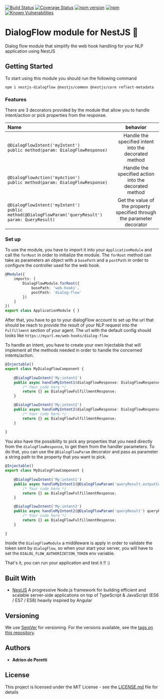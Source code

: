 [![Build Status](https://travis-ci.org/adrien2p/nestjs-dialogflow.svg?branch=master)](https://travis-ci.org/adrien2p/nestjs-dialogflow.svg?branch=master)
[![Coverage Status](https://coveralls.io/repos/github/adrien2p/nestjs-dialogflow/badge.svg?branch=master)](https://coveralls.io/github/adrien2p/nestjs-dialogflow?branch=master)
[![npm version](https://badge.fury.io/js/nestjs-dialogflow.svg)](https://badge.fury.io/js/nestjs-dialogflow)
[![npm](https://img.shields.io/npm/dm/nestjs-dialogflow.svg)](https://badge.fury.io/js/nestjs-dialogflow)
[![Known Vulnerabilities](https://snyk.io/test/github/adrien2p/nestjs-dialogflow:package.json/badge.svg?targetFile=package.json)](https://snyk.io/test/github/adrien2p/nestjs-dialogflow:package.json?targetFile=package.json)

# DialogFlow module for NestJS :satellite:

Dialog flow module that simplify the web hook handling for your NLP application using NestJS

## Getting Started

To start using this module you should run the following command

`npm i nestjs-dialogflow @nestjs/common @nestjs/core reflect-metadata`

### Features

There are 3 decorators provided by the module that allow you to handle intent/action or pick properties from the response.


| Name | behavior |
|:-----|:--------:|
|`@DialogFlowIntent('myIntent')`  <br>  `public method(param: DialogFlowResponse)`| Handle the specified intent into the decorated method |
|`@DialogFlowAction('myAction')` <br> `public method(param: DialogFlowResponse)`| Handle the specified action into the decorated method |
|`@DialogFlowIntent('myIntent')`  <br>  `public method(@DialogFlowParam('queryResult') param: QueryResult)`| Get the value of the property specified through the parameter decorator |


### Set up

To use the module, you have to import it into your `ApplicationModule` and call the `forRoot` in order
to initialize the module. The `forRoot` method can take as parameters an object with a `basePath` and a `postPath`
in order to configure the controller used for the web hook.

```ts
@Module({
    imports: [
        DialogFlowModule.forRoot({
            basePath: 'web-hooks',
            postPath: 'dialog-flow'
        })
    ]
})
export class ApplicationModule { }
```

After that, you have to go to your dialogFlow account to set up the url that should be reach to provide the result of
your NLP request into the `Fulfillment` section of your agent. The url with the default config should looks like `https://myurl.me/web-hooks/dialog-flow`

To handle an intent, you have to create your own Injectable that will implement all the methods needed in order to handle 
the concerned intents/action.

```ts
@Injectable()
export class MyDialogFlowComponent {
    
    @DialogFlowIntent('My:intent1')
    public async handleMyIntent1(dialogFlowResponse: DialogFlowResponse): Promise<DialogFlowFulfillmentResponse> {
        /* Your code here */
        return {} as DialogFlowFulfillmentResponse;
    }

    @DialogFlowIntent('My:intent2')
    public async handleMyIntent2(dialogFlowResponse: DialogFlowResponse): Promise<DialogFlowFulfillmentResponse> {
        /* Your code here */
        return {} as DialogFlowFulfillmentResponse;
    }
    
}
```

You also have the possibility to pick any properties that you need directly from the `dialogFlowResponse`, to get them from 
the handler parameters. To do that, you can use the `@DialogFlowParam` decorator and pass as parameter a string path to
the property that you want to pick.

```ts
@Injectable()
export class MyDialogFlowComponent {
    
    @DialogFlowIntent('My:intent1')
    public async handleMyIntent1(@DialogFlowParam('queryResult.outputContexts') outputContexts: OutputContexts): Promise<DialogFlowFulfillmentResponse> {
        /* Your code here */
        return {} as DialogFlowFulfillmentResponse;
    }

    @DialogFlowIntent('My:intent2')
    public async handleMyIntent2(@DialogFlowParam('queryResult') queryResult: QueryResult): Promise<DialogFlowFulfillmentResponse> {
        /* Your code here */
        return {} as DialogFlowFulfillmentResponse;
    }
    
}
```

Inside the `DialogFlowModule` a middleware is apply in order to validate the token sent by `dialogFlow`, so when your start
your server, you will have to set the `DIALOG_FLOW_AUTHORIZATION_TOKEN` env variable.

That's it, you can run your application and test it !! :)

## Built With

* [NestJS](https://github.com/nestjs/nest) A progressive Node.js framework for building efficient and scalable server-side applications on top of TypeScript & JavaScript (ES6 / ES7 / ES8) heavily inspired by Angular 


## Versioning

We use [SemVer](http://semver.org/) for versioning. For the versions available, see the [tags on this repository](https://github.com/adrien2p/nestjs-dialogflow/tags). 

## Authors

* **Adrien de Peretti** 

## License

This project is licensed under the MIT License - see the [LICENSE.md](LICENSE.md) file for details
